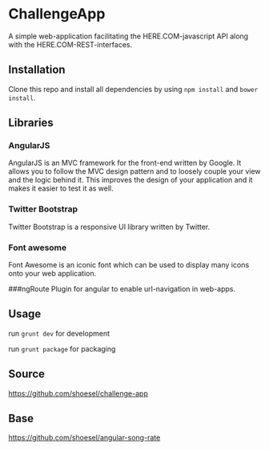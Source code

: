 # ChallengeApp
A simple web-application facilitating the HERE.COM-javascript API along with the HERE.COM-REST-interfaces.

## Installation
Clone this repo and install all dependencies by using `npm install` and `bower install`.

## Libraries

### AngularJS
AngularJS is an MVC framework for the front-end written by Google. It allows you to follow the MVC design pattern and to loosely couple your view and the logic behind it.
This improves the design of your application and it makes it easier to test it as well.

### Twitter Bootstrap
Twitter Bootstrap is a responsive UI library written by Twitter.

### Font awesome
Font Awesome is an iconic font which can be used to display many icons onto your web application.

###ngRoute
Plugin for angular to enable url-navigation in web-apps.

## Usage
run `grunt dev` for development

run `grunt package` for packaging

## Source
https://github.com/shoesel/challenge-app
## Base
https://github.com/shoesel/angular-song-rate
